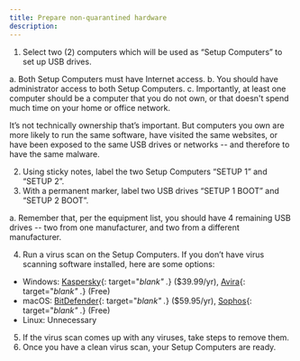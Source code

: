 ```yaml
---
title: Prepare non-quarantined hardware
description:
---
```


1. Select two (2) computers
which will be used as “Setup Computers” to set up USB drives.

  a. Both Setup Computers must have Internet access.
  b. You should have administrator access to both Setup Computers.
  c. Importantly, at least one computer should be a computer that you do not
  own, or that doesn't spend much time on your home or office network.

  It’s not technically ownership that’s important. But computers you own are
  more likely to run the same software, have visited the same websites, or have
  been exposed to the same USB drives or networks -- and therefore to have the
  same malware.

2. Using sticky notes, label the two Setup Computers “SETUP 1” and “SETUP 2”.
3. With a permanent marker, label two USB drives “SETUP 1 BOOT” and “SETUP
2 BOOT”.

  a. Remember that, per the equipment list, you should have 4 remaining USB drives -- two from one manufacturer, and two from a different manufacturer.

4. Run a virus scan on the Setup Computers. If you don’t have virus scanning
software installed, here are some options:

  - Windows: [Kaspersky](https://usa.kaspersky.com/){: target="_blank" ._} ($39.99/yr),
  [Avira](https://www.avira.com){: target="_blank" ._} (Free)
  - macOS: [BitDefender](https://www.bitdefender.com/){: target="_blank" ._} ($59.95/yr),
  [Sophos](https://home.sophos.com/){: target="_blank" ._} (Free)
  - Linux: Unnecessary

5. If the virus scan comes up with any viruses, take steps to remove them.
6. Once you have a clean virus scan, your Setup Computers are ready.
